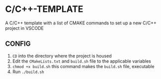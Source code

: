 # C/C++-TEMPLATE
A C/C++ template with a list of CMAKE commands to set up a new C/C++ project in VSCODE


## CONFIG
1. `CD` into the directory where the project is housed
2. Edit the `CMakeLists.txt` and `build.sh` file to the applicable variables
3. `chmod +x build.sh` this command makes the `build.sh` file, executable
4. Run `./build.sh`
